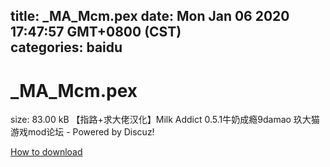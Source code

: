 
title: _MA_Mcm.pex
date: Mon Jan 06 2020 17:47:57 GMT+0800 (CST)    
categories: baidu
---

# _MA_Mcm.pex
size: 83.00 kB
 【指路+求大佬汉化】Milk Addict 0.5.1牛奶成瘾9damao 玖大猫游戏mod论坛 - Powered by Discuz!
 

[How to download](https://bpcam.bemobtrk.com/go/2ceec3aa-1ca2-46d6-b9ff-aaa5c184517c?jno=4099)